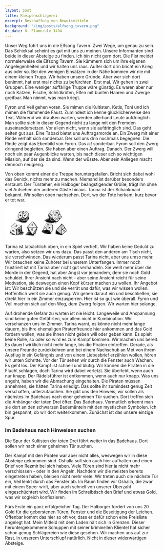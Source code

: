 ```yaml
---
layout: post
title: Kneipenschlägerei
excerpt: Beschaffung von Beweismitteln
background: "/img/posts/elfsong_tavern.png"
dr_date: 6. Flamerule 1494
---
```


Unser Weg führt uns in die Elfsong Tavern. Zwei Wege, um genau zu sein. Das Schicksal scheint es gut mit uns zu meinen. Unsere Informanten sind beide in dieser Absteige zu finden. Ich bin nicht gern dort. Die Fist meidet normalerweise die Elfsong Tavern. Sie kümmern sich um ihre eigenen Angelegenheiten und wir halten uns raus. Außer dort drin bricht ein Krieg aus oder so. Bei den wenigen Einsätzen in der Nähe kommen wir nie mit einem kleinen Trupp. Wir haben unsere Gründe. Aber wer sich dort benimmt, hat erst mal nichts zu befürchten. Erst mal. Wir gehen in zwei Gruppen. Eine weniger auffällige Truppe wäre günstig. Es waren aber nur noch Katzen, Fische, Schildkröten, Elfen mit bunten Haaren und Zwerge greifbar. Man nimmt, was man kriegt.

Fyron und Veil gehen voran. Sie mimen die Kultisten. Ketis, Toni und ich mimen die flammende Faust. Zumindest ich kenne glücklicherweise den Text. Während wir draußen warten, werden allerhand Leute aufdringlich. Man sollte sich in dieser Gegend nicht zu lange mit den Fremden auseinandersetzen. Vor allem nicht, wenn sie aufdringlich sind. Das geht selten gut aus. Eine Tabaxi bietet uns Auftragsmorde an. Ein Zwerg mit einer Rinde verhält sich sonderbar. Der soll uns drin nochmals begegnen. Die Rinde zeigt das Ebenbild von Fyron. Das _ist_ sonderbar. Fyron soll den Zwerg dringend begleiten. Sie haben aber einen Auftrag. Danach. Der Zwerg will noch ein paar Augenblicke warten, bis nach dieser ach so wichtigen Mission, auf der sie da sind. Wenn der wüsste. Aber sein Anliegen macht dennoch neugierig.

Von oben kommt einer die Treppe heruntergefallen. Bricht sich dabei wohl das Genick, nichts mehr zu machen. Niemand ist darüber besonders erstaunt. Der Türsteher, ein Halboger beängstigender Größe, trägt ihn ohne viel Aufsehen der anderen Gäste hinaus. Tarina ist der Schankmaid bekannt. Wir sollen oben nachsehen. Dort, wo der Tote herkam, kurz bevor er tot war.

![Würfelspiel](/img/posts/dice.png)

Tarina ist tatsächlich oben, in ein Spiel vertieft. Wir haben keine Geduld zu warten, also setzen wir uns dazu. Das passt den anderen am Tisch nicht, sie verschwinden. Das wiederum passt Tarina nicht, aber uns umso mehr. Wir brauchen keine Zuhörer bei unserem Unterfangen. Immer noch frustriert ist mit Tarina aber nicht gut verhandeln. Sie weiß mehr über die Morde in der Gegend, hat aber Angst vor jemandem, dem sie noch Gold schuldet. Ihrer Ansicht nach nicht - aber seine Ansicht reicht für seine Motivation, sie deswegen einen Kopf kürzer machen zu wollen. Ihr Angebot ist: Wir beschützen sie und sie verrät uns dafür, was wir wissen wollen. Hoffentlich weiß sie auch genug. Wir gehen darauf ein und beschließen, sie direkt hier in ein Zimmer einzusperren. Hier ist so gut wie überall. Fyron und Veil machen sich auf den Weg, dem Zwerg folgen. Wir warten hier solange.

Auf drohende Gefahr zu warten ist nie leicht. Langeweile und Anspannung sind keine guten Gefährten, vor allem nicht in Kombination. Wir verschanzen uns im Zimmer. Tarina warnt, es könne nicht mehr lange dauern, bis ihre ehemaligen Piratenfreunde hier ankommen und das Gold fordern wollen, was sie ihnen nicht geben will oder geben kann. Es spielt keine Rolle, so oder so wird es zum Kampf kommen. Wir machen uns bereit. Es dauert wirklich nicht mehr lange, bis die Piraten eintreffen. Gerade, als unsere Freunde zurückkehren und bei einem Nachschub an Met von ihrem Ausflug in ein Gefängnis und von einem Liebesbrief erzählen wollen, hören wir unten Schritte. Vor der Tür sehen wir durch die Fenster auch Wachen. Es geht los. Der Kampf ist schnell und blutig. Wir können die Piraten in die Flucht schlagen, doch Tarina wird dabei verletzt. Sie überlebt, wenn auch nur knapp. Der Rädelsführer ist entkommen, wenn auch nur knapp. Was uns angeht, haben wir die Abmachung eingehalten. Die Piraten müssen annehmen, sie hätten Tarina erledigt. Das sollte ihr zumindest genug Zeit verschaffen, unterzutauchen. Sie gibt uns den Hinweis, wir sollen als nächstes im Badehaus nach einer geheimen Tür suchen. Dort treffen sich die Anhänger der toten Drei öfter. Das Badehaus. Vermutlich erkennt man sie dort an den schwarzen Bademänteln mit den mystischen Symbolen. Ich bin gespannt, ob wir dort weiterkommen. Zunächst ist das unsere einzige Spur.

<div class="infobox hint">
  <h3>Im Badehaus nach Hinweisen suchen</h3>
  <p>Die Spur der Kultisten der toten Drei führt weiter in das Badehaus. Dort sollen wir nach einer geheimen Tür suchen.</p>
</div>

Der Kampf mit den Piraten war aber nicht alles, weswegen wir in diese Absteige gekommen sind. Oshalla soll sich auch hier aufhalten und einen Brief von Rezmir bei sich haben. Viele Türen sind hier ja nicht mehr verschlossen - oder in den Angeln. Nachdem wir die meisten bereits eingetreten haben, bleiben nicht mehr viele. Wir treten auch die nächste Tür ein, Veil lenkt durch das Fenster ab. Im Raum finden wir Oshalla, die zwar mit einem Speer wirft, aber auch schnell von unserer Überzahl eingeschüchtert wird. Wir finden im Schreibtisch den Brief und etwas Gold, was wir sogleich konfiszieren.

Fürs Erste ein ganz erfolgreicher Tag. Der Halborger fordert von uns 20 Gold für die geborstenen Türen, Fenster und die Beseitigung der Leichen. Offenbar kommt das hier so oft vor, dass er dafür schon eine Preisliste angelegt hat. Mein Mitleid mit dem Laden hält sich in Grenzen. Dieser heruntergekommene Schuppen mit seiner kriminellen Klientel hat sicher schon genug Schlägereien wie diese gesehen. Wir machen uns auf zur Rast. In unserem Unterschlupf natürlich. Nicht in dieser widerwärtigen Absteige.
